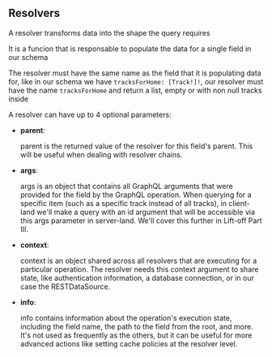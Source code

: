 ## Resolvers

A resolver transforms data into the shape the query requires

It is a funcion that is responsable to populate the data for a single field in our schema

The resolver must have the same name as the field that it is populating data for, like in our schema we have `tracksForHome: [Track!]!`, our resolver must have the name `tracksForHome` and return a list, empty or with non null tracks inside

A resolver can have up to 4 optional parameters:

- **parent**:

  parent is the returned value of the resolver for this field's parent. This will be useful when dealing with resolver chains.

- **args**:

  args is an object that contains all GraphQL arguments that were provided for the field by the GraphQL operation. When querying for a specific item (such as a specific track instead of all tracks), in client-land we'll make a query with an id argument that will be accessible via this args parameter in server-land. We'll cover this further in Lift-off Part III.

- **context**:

  context is an object shared across all resolvers that are executing for a particular operation. The resolver needs this context argument to share state, like authentication information, a database connection, or in our case the RESTDataSource.

- **info**:

  info contains information about the operation's execution state, including the field name, the path to the field from the root, and more. It's not used as frequently as the others, but it can be useful for more advanced actions like setting cache policies at the resolver level.
